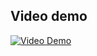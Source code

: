 ## Video demo

[![Video Demo](http://img.youtube.com/vi/w_NMJrOb7n4/1.jpg)](http://www.youtube.com/watch?v=w_NMJrOb7n4)


